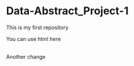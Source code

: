 # Data-Abstract_Project-1
This is my first repository 
<p>You can use html here</p>
<br>
Another change

